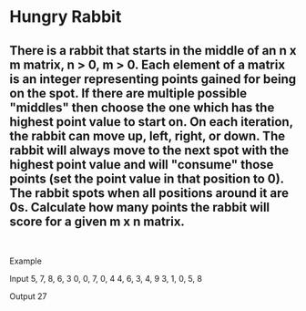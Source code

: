 # Hungry Rabbit

## There is a rabbit that starts in the middle of an n x m matrix, n > 0, m > 0. Each element of a matrix is an integer representing points gained for being on the spot. If there are multiple possible "middles" then choose the one which has the highest point value to start on. On each iteration, the rabbit can move up, left, right, or down. The rabbit will always move to the next spot with the highest point value and will "consume" those points (set the point value in that position to 0). The rabbit spots when all positions around it are 0s. Calculate how many points the rabbit will score for a given m x n matrix.

<br>

Example

Input
5, 7, 8, 6, 3 0, 0, 7, 0, 4 4, 6, 3, 4, 9 3, 1, 0, 5, 8

Output
27
